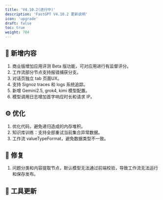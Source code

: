 ```yaml
---
title: 'V4.10.2(进行中)'
description: 'FastGPT V4.10.2 更新说明'
icon: 'upgrade'
draft: false
toc: true
weight: 784
---
```


## 🚀 新增内容

1. 商业版增加应用评测 Beta 版功能，可对应用进行有监督评分。
2. 工作流部分节点支持报错捕获分支。
3. 对话页独立 tab 页面UX。
4. 支持 Signoz traces 和 logs 系统追踪。
5. 新增 Gemini2.5, grok4, kimi 模型配置。
6. 模型调用日志增加首字响应时长和请求 IP。
   
## ⚙️ 优化

1. 优化代码，避免递归造成的内存堆积。
2. 知识库训练：支持全部重试当前集合异常数据。
3. 工作流 valueTypeFormat，避免数据类型不一致。

## 🐛 修复

1. 问题分类和内容提取节点，默认模型无法通过前端校验，导致工作流无法运行和保存发布。

## 🔨 工具更新

